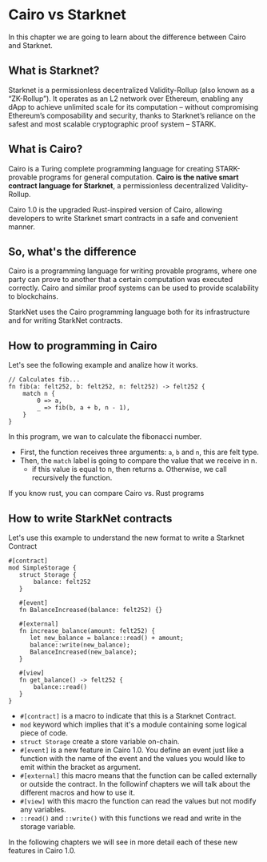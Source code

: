 # Cairo vs Starknet

In this chapter we are going to learn about the difference between Cairo and Starknet.

## What is Starknet?

Starknet is a permissionless decentralized Validity-Rollup (also known as a “ZK-Rollup”). It operates as an L2 network over Ethereum, enabling any dApp to achieve unlimited scale for its computation – without compromising Ethereum’s composability and security, thanks to Starknet’s reliance on the safest and most scalable cryptographic proof system – STARK.

## What is Cairo?

Cairo is a Turing complete programming language for creating STARK-provable programs for general computation. **Cairo is the native smart contract language for Starknet**, a permissionless decentralized Validity-Rollup.

Cairo 1.0 is the upgraded Rust-inspired version of Cairo, allowing developers to write Starknet smart contracts in a safe and convenient manner.

## So, what's the difference

Cairo is a programming language for writing provable programs, where one party can prove to another that a certain computation was executed correctly. Cairo and similar proof systems can be used to provide scalability to blockchains.

StarkNet uses the Cairo programming language both for its infrastructure and for writing StarkNet contracts. 

## How to programming in Cairo

Let's see the following example and analize how it works.

```
// Calculates fib...
fn fib(a: felt252, b: felt252, n: felt252) -> felt252 {
    match n {
        0 => a,
        _ => fib(b, a + b, n - 1),
    }
}
```
In this program, we wan to calculate the fibonacci number.
 
- First, the function receives three arguments: `a`, `b` and  `n`, this are felt type.
- Then, the `match` label is going to compare the value that we receive in n.
    - if this value is equal to n, then returns a. Otherwise, we call recursively the function. 

If you know rust, you can compare Cairo vs. Rust programs


## How to write StarkNet contracts

Let's use this example to understand the new format to write a Starknet Contract

```
#[contract]
mod SimpleStorage {
   struct Storage {
       balance: felt252
   }

   #[event]
   fn BalanceIncreased(balance: felt252) {}

   #[external]
   fn increase_balance(amount: felt252) {
      let new_balance = balance::read() + amount;
      balance::write(new_balance);
      BalanceIncreased(new_balance);
   }

   #[view]
   fn get_balance() -> felt252 {
       balance::read()
   }
}
```

- `#[contract]` is a macro to indicate that this is a Starknet Contract. 
- `mod` keyword which implies that it's a module containing some logical piece of code. 
-  `struct Storage` create a store variable on-chain.
- `#[event]` is a new feature in Cairo 1.0. You define an event just like a function with the name of the event and the values you would like to emit within the bracket as argument. 
- `#[external]` this macro means that the function can be called externally or outside the contract. In the followinf chapters we will talk about the different macros and how to use it.
- `#[view]` with this macro the function can read the values but not modify any variables.
- `::read()` and `::write()` with this functions we read and write in the storage variable. 

In the following chapters we will see in more detail each of these new features in Cairo 1.0.







